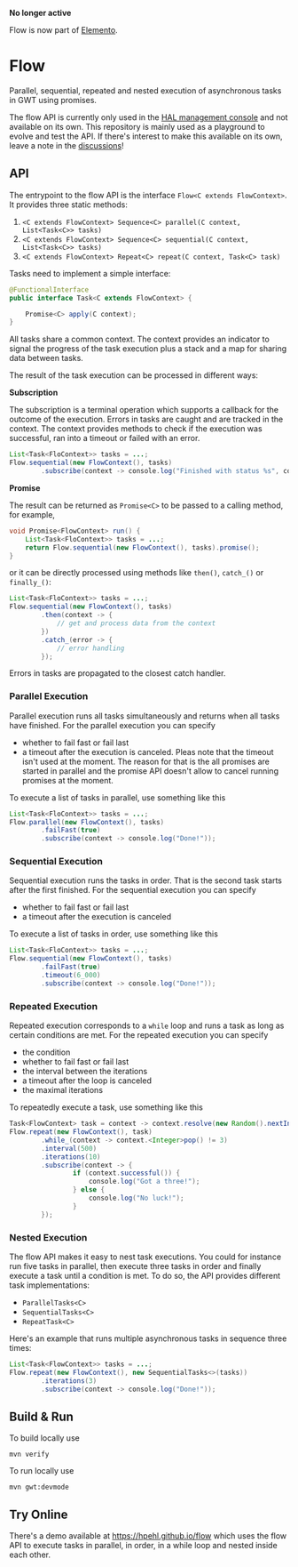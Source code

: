 **No longer active**

Flow is now part of [Elemento](https://github.com/hal/elemento?tab=readme-ov-file#flow). 

# Flow 

Parallel, sequential, repeated and nested execution of asynchronous tasks in GWT using promises. 

The flow API is currently only used in the [HAL management console](https://hal.github.io) and not available on its own. This repository is mainly used as a playground to evolve and test the API. If there's interest to make this available on its own, leave a note in the [discussions](https://github.com/hpehl/flow/discussions)!  

## API 

The entrypoint to the flow API is the interface `Flow<C extends FlowContext>`. It provides three static methods:

1. `<C extends FlowContext> Sequence<C> parallel(C context, List<Task<C>> tasks)`
2. `<C extends FlowContext> Sequence<C> sequential(C context, List<Task<C>> tasks)`
3. `<C extends FlowContext> Repeat<C> repeat(C context, Task<C> task)`

Tasks need to implement a simple interface: 

```java
@FunctionalInterface
public interface Task<C extends FlowContext> {

    Promise<C> apply(C context);
}
```

All tasks share a common context. The context provides an indicator to signal the progress of the task execution plus a stack and a map for sharing data between tasks. 

The result of the task execution can be processed in different ways:

**Subscription**

The subscription is a terminal operation which supports a callback for the outcome of the execution. Errors in tasks are caught and are tracked in the context. The context provides methods to check if the execution was successful, ran into a timeout or failed with an error.

```java
List<Task<FloContext>> tasks = ...;
Flow.sequential(new FlowContext(), tasks)
        .subscribe(context -> console.log("Finished with status %s", context.status()));
```

**Promise**

The result can be returned as `Promise<C>` to be passed to a calling method, for example,

```java
void Promise<FlowContext> run() {
    List<Task<FloContext>> tasks = ...;
    return Flow.sequential(new FlowContext(), tasks).promise();
}
```

or it can be directly processed using methods like `then()`, `catch_()` or `finally_()`:

```java
List<Task<FloContext>> tasks = ...;
Flow.sequential(new FlowContext(), tasks)
        .then(context -> {
            // get and process data from the context 
        })
        .catch_(error -> {
            // error handling
        });
```

Errors in tasks are propagated to the closest catch handler.

### Parallel Execution

Parallel execution runs all tasks simultaneously and returns when all tasks have finished. For the parallel execution you can specify 

- whether to fail fast or fail last
- a timeout after the execution is canceled. Pleas note that the timeout isn't used at the moment. The reason for that is the all promises are started in parallel and the promise API doesn't allow to cancel running promises at the moment.

To execute a list of tasks in parallel, use something like this 

```java
List<Task<FloContext>> tasks = ...;
Flow.parallel(new FlowContext(), tasks)
        .failFast(true)
        .subscribe(context -> console.log("Done!"));
```

### Sequential Execution

Sequential execution runs the tasks in order. That is the second task starts after the first finished. For the sequential execution you can specify

- whether to fail fast or fail last
- a timeout after the execution is canceled

To execute a list of tasks in order, use something like this

```java
List<Task<FloContext>> tasks = ...;
Flow.sequential(new FlowContext(), tasks)
        .failFast(true)
        .timeout(6_000)
        .subscribe(context -> console.log("Done!"));
```

### Repeated Execution

Repeated execution corresponds to a `while` loop and runs a task as long as certain conditions are met. For the repeated execution you can specify 

- the condition
- whether to fail fast or fail last
- the interval between the iterations
- a timeout after the loop is canceled
- the maximal iterations

To repeatedly execute a task, use something like this

```java
Task<FlowContext> task = context -> context.resolve(new Random().nextInt(10));
Flow.repeat(new FlowContext(), task)
        .while_(context -> context.<Integer>pop() != 3)
        .interval(500)
        .iterations(10)
        .subscribe(context -> {
                if (context.successful()) {
                    console.log("Got a three!");
                } else {
                    console.log("No luck!");
                }
        });
```

### Nested Execution

The flow API makes it easy to nest task executions. You could for instance run five tasks in parallel, then execute three tasks in order and finally execute a task until a condition is met. To do so, the API provides different task implementations:

- `ParallelTasks<C>`
- `SequentialTasks<C>`
- `RepeatTask<C>`

Here's an example that runs multiple asynchronous tasks in sequence three times:

```java
List<Task<FlowContext>> tasks = ...;
Flow.repeat(new FlowContext(), new SequentialTasks<>(tasks))
        .iterations(3)
        .subscribe(context -> console.log("Done!"));
```

## Build & Run

To build locally use

```shell
mvn verify
```

To run locally use

```shell
mvn gwt:devmode
```

## Try Online

There's a demo available at https://hpehl.github.io/flow which uses the flow API to execute tasks in parallel, in order, in a while loop and nested inside each other. 
